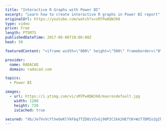 ```yaml
---
title: "Interactive R Graphs with Power BI"
excerpt: "Learn how to create interactive R graphs in Power BI report"
originalUrl: https://youtube.com/watch?v=sM7Pw8QWJ68
type: video
price: Free
length: PT5M7S
publishedDateTime: 2017-06-06T10:06:00Z
heat: 50

featuredContent: "<iframe width=\"800\" height=\"500\" frameborder=\"0\" src=\"https://www.youtube.com/embed/sM7Pw8QWJ68\" allow=\"accelerometer; autoplay; encrypted-media; gyroscope; picture-in-picture\" allowfullscreen></iframe>"

provider:
  name: RADACAD
  domain: radacad.com

topics:
  - Power BI

images:
  - url: https://i.ytimg.com/vi/sM7Pw8QWJ68/maxresdefault.jpg
    width: 1280
    height: 720
    isCached: true

secured: "Xb/Je7VvVcYlheOeKlYkFbq7TZD0iVZvGj90P2C1kk2HEftK+WzT7DMIo2gIh4uKzmKSsysxs2RccMuqX1w8NuWCth9Nh0961takF76cyXrMKJF/6sjHG5rTtge2SzdF+vUYFUGyhFXO6J/70YnI/t5IsSWvB9L0p9YxblNfoveNcGEKg8ENBi+2v+T5aLEhv1XSab2YXIPeGX2Wp8FHMUmei9/dIw2uAUq0nTZ9OTheBwGpQHKUTZBNGbP0EcAqzWW1+WXg9+C8eVISGsu+xPI/U8HGJZx/eowhiInj6tEvkChYxzp/GDjBV+iK5vlpQk/MKlsYJZnFW0sCm7sSZwFews9zxm6lHqIBtHJyq3tjKMRJsc78lwY3E7cERUWUEwjLLpiVCisl68WMLLBHYgX9WeksBhTDiZqQ0ObsRcA=;Oi2Kk4YUbSBVRDU/fYV1Pw=="
---
```


